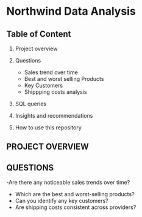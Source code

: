 # Northwind Data Analysis 

## **Table of Content**
1. Project overview
2. Questions
   - Sales trend over time
   - Best and worst selling Products
   - Key Customers
   - Shippping costs analysis
     
4. SQL queries
5. Insights and recommendations
6. How to use this repository

## **PROJECT OVERVIEW**

## **QUESTIONS**
-Are there any noticeable sales trends over time?
- Which are the best and worst-selling products?
- Can you identify any key customers?
- Are shipping costs consistent across providers?
